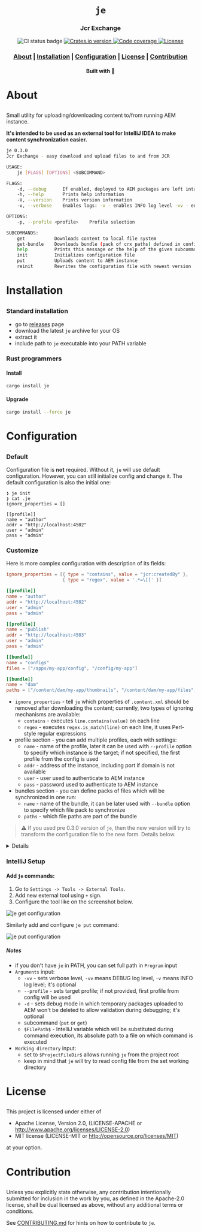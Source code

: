 <div align="center">

  <h1><code>je</code></h1>

  <h3>
    <strong>Jcr Exchange</strong>
  </h3>

  <p>
    <img src="https://img.shields.io/github/workflow/status/devzbysiu/je/ci?style=for-the-badge" alt="CI status badge" />
    <a href="https://crates.io/crates/je">
      <img src="https://img.shields.io/crates/v/je?style=for-the-badge" alt="Crates.io version" />
    </a>
    <a href="https://codecov.io/gh/devzbysiu/je">
      <img src="https://img.shields.io/codecov/c/github/devzbysiu/je?style=for-the-badge&token=f2339b3de9e44be0a902458a669c1160" alt="Code coverage"/>
    </a>
    <a href="https://crates.io/crates/je">
      <img src="https://img.shields.io/crates/l/je?style=for-the-badge" alt="License"/>
    </a>
  </p>

  <h3>
    <a href="#about">About</a>
    <span> | </span>
    <a href="#installation">Installation</a>
    <span> | </span>
    <a href="#configuration">Configuration</a>
    <span> | </span>
    <a href="#license">License</a>
    <span> | </span>
    <a href="#contribution">Contribution</a>
  </h3>

  <sub><h4>Built with 🦀</h4></sub>
</div>

# <p id="about">About</p>

Small utility for uploading/downloading content to/from running AEM instance.

**It's intended to be used as an external tool for IntelliJ IDEA to make content synchronization easier.**

```bash
je 0.3.0
Jcr Exchange - easy download and upload files to and from JCR

USAGE:
    je [FLAGS] [OPTIONS] <SUBCOMMAND>

FLAGS:
    -d, --debug      If enabled, deployed to AEM packages are left intact (are not deleted) to allow investigation
    -h, --help       Prints help information
    -V, --version    Prints version information
    -v, --verbose    Enables logs: -v - enables INFO log level -vv - enables DEBUG log level

OPTIONS:
    -p, --profile <profile>    Profile selection

SUBCOMMANDS:
    get           Downloads content to local file system
    get-bundle    Downloads bundle (pack of crx paths) defined in config file
    help          Prints this message or the help of the given subcommand(s)
    init          Initializes configuration file
    put           Uploads content to AEM instance
    reinit        Rewrites the configuration file with newest version
```

# <p id="installation">Installation</p>

### Standard installation
- go to [releases](https://github.com/devzbysiu/je/releases) page
- download the latest `je` archive for your OS
- extract it
- include path to `je` executable into your PATH variable

### Rust programmers

#### Install
```bash
cargo install je
```

#### Upgrade
```bash
cargo install --force je
```

# <p id="configuration">Configuration</p>

### Default
Configuration file is **not** required. Without it, `je` will use default configuration.
However, you can still initialize config and change it. The default configuration is also the initial
one:

```
❯ je init
❯ cat .je
ignore_properties = []

[[profile]]
name = "author"
addr = "http://localhost:4502"
user = "admin"
pass = "admin"
```
### Customize
Here is more complex configuration with description of its fields:
```toml
ignore_properties = [{ type = "contains", value = "jcr:createdBy" },
                     { type = "regex", value = '.*=\[]' }]

[[profile]]
name = "author"
addr = "http://localhost:4502"
user = "admin"
pass = "admin"

[[profile]]
name = "publish"
addr = "http://localhost:4503"
user = "admin"
pass = "admin"

[[bundle]]
name = "configs"
files = ["/apps/my-app/config", "/config/my-app"]

[[bundle]]
name = "dam"
paths = ["/content/dam/my-app/thumbnails", "/content/dam/my-app/files"]
```

- `ignore_properties` - tell `je` which properties of `.content.xml` should be removed after
downloading the content; currently, two types of ignoring mechanisms are available:
  - `contains` - executes `line.contains(value)` on each line
  - `regex` - executes `regex.is_match(line)` on each line, it uses Perl-style regular expressions
- profile section - you can add multiple profiles, each with settings:
  - `name` - name of the profile, later it can be used with `--profile` option to specify which
    instance is the target; if not specified, the first profile from the config is used
  - `addr` - address of the instance, including port if domain is not available
  - `user` - user used to authenticate to AEM instance
  - `pass` - password used to authenticate to AEM instance
- bundles section - you can define packs of files which will be synchronized in one run:
  - `name` - name of the bundle, it can be later used with `--bundle` option to specify which
    file pack to synchronize
  - `paths` - which file paths are part of the bundle

> :warning: If you used pre 0.3.0 version of `je`, then the new version will try to transform the
configuration file to the new form. Details below.
<details>
  <summary>Details</summary>
  This section is the result of <a href=https://github.com/alexcrichton/toml-rs/issues/265>this issue</a>.

  `je reinit` will change:
  ```toml
  ignore_properties = ["jcr:created", "jcr:createdBy"]

  # (...)
  ```
  to
  ```toml
  version = "0.3.0"
  
  [[ignore_properties]]
  type = "contains"
  value = "jcr:created"

  [[ignore_properties]]
  type = "contains"
  value = "jcr:createdBy"

  # (...)
  ```
  which is equivalent to:
  ```toml
  ignore_properties = [{type = "contains", value = "jcr:created"},
                       {type = "contains", value = "jcr:createdBy"}]

  # (...)
  ```

  You can use any of those two formats.
</details>

### IntelliJ Setup

#### Add `je` commands:

1. Go to `Settings -> Tools -> External Tools`.
2. Add new external tool using `+` sign.
3. Configure the tool like on the screenshot below.

![je get configuration](./res/je-get.png)

Similarly add and configure `je put` command:

![je put configuration](./res/je-put.png)


##### Notes
- if you don't have `je` in PATH, you can set full path in `Program` input
- `Arguments` input:
  - `-vv` - sets verbose level, `-vv` means DEBUG log level, `-v` means INFO log level; it's optional
  - `--profile` - sets target profile; if not provided, first profile from config will be used
  - `-d` - sets debug mode in which temporary packages uploaded to AEM won't be deleted
    to allow validation during debugging; it's optional
  - subcommand (`put` or `get`)
  - `$FilePath$` - IntelliJ variable which will be substituted during command execution, its absolute
    path to a file on which command is executed
- `Working directory` input:
  - set to `$ProjectFileDir$` allows running `je` from the project root
  - keep in mind that `je` will try to read config file from the set working directory

# <p id="license">License</p>

This project is licensed under either of

- Apache License, Version 2.0, (LICENSE-APACHE or http://www.apache.org/licenses/LICENSE-2.0)
- MIT license (LICENSE-MIT or http://opensource.org/licenses/MIT)

at your option.

# <p id="contribution">Contribution</p>


Unless you explicitly state otherwise, any contribution intentionally submitted for inclusion in the work by you, as defined in the Apache-2.0 license, shall be dual licensed as above, without any additional terms or conditions.

See [CONTRIBUTING.md](./CONTRIBUTING.md) for hints on how to contribute to `je`.
